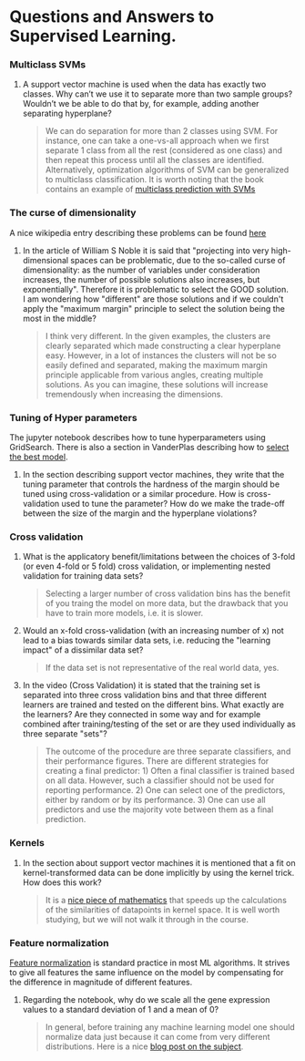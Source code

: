 # Questions and Answers to Supervised Learning.

### Multiclass SVMs

1. A support vector machine is used when the data has exactly two classes. Why can’t we use it to separate more than two sample groups? Wouldn’t we be able to do that by, for example, adding another separating hyperplane?
   > We can do separation for more than 2 classes using SVM. For instance, one can take a one-vs-all approach when we first separate 1 class from all the rest (considered as one class) and then repeat this process until all the classes are identified. Alternatively, optimization algorithms of SVM can be generalized to multiclass classification.
   > It is worth noting that the book contains an example of [multiclass prediction with SVMs](https://jakevdp.github.io/PythonDataScienceHandbook/05.07-support-vector-machines.html#Example:-Face-Recognition)

### The curse of dimensionality
A nice wikipedia entry describing these problems can be found [here](https://en.wikipedia.org/wiki/Curse_of_dimensionality)

1. In the article of William S Noble it is said that "projecting into very high-dimensional spaces can be problematic, due to the so-called curse of dimensionality: as the number of variables under consideration increases, the number of possible solutions also increases, but exponentially". Therefore it is problematic to select the GOOD solution.   
I am wondering how "different" are those solutions and if we couldn't apply the "maximum margin" principle to select the solution being the most in the middle?
   > I think very different. In the given examples, the clusters are clearly separated which made constructing a clear hyperplane easy. However, in a lot of instances the clusters will not be so easily defined and separated, making the maximum margin principle applicable from various angles, creating multiple solutions. As you can imagine, these solutions will increase tremendously when increasing the dimensions. 


### Tuning of Hyper parameters
The jupyter notebook describes how to tune hyperparameters using GridSearch. There is also a section in VanderPlas describing how to [select the best model](https://jakevdp.github.io/PythonDataScienceHandbook/05.03-hyperparameters-and-model-validation.html#Validation-in-Practice:-Grid-Search). 

1. In the section describing support vector machines, they write that the tuning parameter that controls the hardness of the margin should be tuned using cross-validation or a similar procedure. How is cross-validation used to tune the parameter? How do we make the trade-off between the size of the margin and the hyperplane violations?

### Cross validation
1. What is the applicatory benefit/limitations between the choices of 3-fold (or even 4-fold or 5 fold) cross validation, or implementing nested validation for training data sets?
   > Selecting a larger number of cross validation bins has the benefit of you traing the model on more data, but the drawback that you have to train more models, i.e. it is slower.

1. Would an x-fold cross-validation (with an increasing number of x) not lead to a bias towards similar data sets, i.e. reducing the "learning impact" of a dissimilar data set?
   > If the data set is not representative of the real world data, yes.

1. In the video (Cross Validation) it is stated that the training set is separated into three cross validation bins and that three different learners are trained and tested on the different bins. What exactly are the learners? Are they connected in some way and for example combined after training/testing of the set or are they used individually as three separate "sets"?
   > The outcome of the procedure are three separate classifiers, and their performance figures. There are different strategies for creating a final predictor: 1) Often a final classifier is trained based on all data. However, such a classifier should not be used for reporting performance. 2) One can select one of the predictors, either by random or by its performance. 3) One can use all predictors and use the majority vote between them as a final prediction.


### Kernels

1. In the section about support vector machines it is mentioned that a fit on kernel-transformed data can be done implicitly by using the kernel trick. How does this work?
   > It is a [nice piece of mathematics](https://en.wikipedia.org/wiki/Kernel_method#Mathematics:_the_kernel_trick) that speeds up the calculations of the similarities of datapoints in kernel space. It is well worth studying, but we will not walk it through in the course.

### Feature normalization
[Feature normalization](https://en.wikipedia.org/wiki/Feature_scaling) is standard practice in most ML algorithms. It strives to give all features the same influence on the model by compensating for the difference in magnitude of different features.

1. Regarding the notebook, why do we scale all the gene expression values to a standard deviation of 1 and a mean of 0?
   > In general, before training any machine learning model one should normalize data just because it can come from very different distributions. Here is a nice [blog post on the subject](https://towardsdatascience.com/why-data-should-be-normalized-before-training-a-neural-network-c626b7f66c7d).
